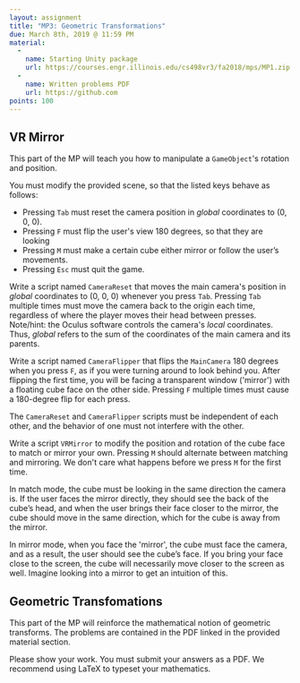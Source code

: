```yaml
---
layout: assignment
title: "MP3: Geometric Transformations"
due: March 8th, 2019 @ 11:59 PM
material:
  -
    name: Starting Unity package
    url: https://courses.engr.illinois.edu/cs498vr3/fa2018/mps/MP1.zip
  -
    name: Written problems PDF
    url: https://github.com
points: 100
---
```


## VR Mirror
This part of the MP will teach you how to manipulate a `GameObject`'s rotation and position.

You must modify the provided scene, so that the listed keys behave as follows:

* Pressing `Tab` must reset the camera position in _global_ coordinates to (0, 0, 0).
* Pressing `F` must flip the user's view 180 degrees, so that they are looking 
* Pressing `M` must make a certain cube either mirror or follow the user’s movements.
* Pressing `Esc` must quit the game.

Write a script named `CameraReset` that moves the main camera's position in _global_ coordinates to (0, 0, 0) whenever you press `Tab`.
Pressing `Tab` multiple times must move the camera back to the origin each time, regardless of where the player moves their head between presses.
Note/hint: the Oculus software controls the camera's _local_ coordinates. Thus, _global_ refers to the sum of the coordinates of the main camera and its parents.

Write a script named `CameraFlipper` that flips the `MainCamera` 180 degrees when you press `F`, as if you were turning around to look behind you.
After flipping the first time, you will be facing a transparent window ('mirror') with a floating cube face on the other side.
Pressing `F` multiple times must cause a 180-degree flip for each press.

The `CameraReset` and `CameraFlipper` scripts must be independent of each other, and the behavior of one must not interfere with the other.

Write a script `VRMirror` to modify the position and rotation of the cube face to match or mirror your own.
Pressing `M` should alternate between matching and mirroring.
We don't care what happens before we press `M` for the first time.

In match mode, the cube must be looking in the same direction the camera is.
If the user faces the mirror directly, they should see the back of the cube’s head,
and when the user brings their face closer to the mirror, the cube should move in the same direction, which for the cube is away from the mirror.

In mirror mode, when you face the 'mirror', the cube must face the camera, and as a result, the user should see the cube’s face.
If you bring your face close to the screen, the cube will necessarily move closer to the screen as well.
Imagine looking into a mirror to get an intuition of this.

## Geometric Transfomations
This part of the MP will reinforce the mathematical notion of geometric transforms.
The problems are contained in the PDF linked in the provided material section.

Please show your work. You must submit your answers as a PDF. We recommend using LaTeX to typeset your mathematics.




